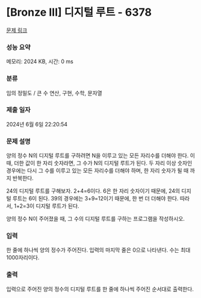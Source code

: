 # [Bronze III] 디지털 루트 - 6378 

[문제 링크](https://www.acmicpc.net/problem/6378) 

### 성능 요약

메모리: 2024 KB, 시간: 0 ms

### 분류

임의 정밀도 / 큰 수 연산, 구현, 수학, 문자열

### 제출 일자

2024년 6월 6일 22:20:54

### 문제 설명

<p>양의 정수 N의 디지털 루트를 구하려면 N을 이루고 있는 모든 자리수를 더해야 한다. 이때, 더한 값이 한 자리 숫자라면, 그 수가 N의 디지털 루트가 된다. 두 자리 이상 숫자인 경우에는 다시 그 수를 이루고 있는 모든 자리수를 더해야 하며, 한 자리 숫자가 될 때 까지 반복한다.</p>

<p>24의 디지털 루트를 구해보자. 2+4=6이다. 6은 한 자리 숫자이기 때문에, 24의 디지털 루트는 6이 된다. 39의 경우에는 3+9=12이기 때문에, 한 번 더 더해야 한다. 따라서, 1+2=3이 디지털 루트가 된다.</p>

<p>양의 정수 N이 주어졌을 때, 그 수의 디지털 루트를 구하는 프로그램을 작성하시오.</p>

### 입력 

 <p>한 줄에 하나씩 양의 정수가 주어진다. 입력의 마지막 줄은 0으로 나타낸다.  수는 최대 1000자리이다.</p>

### 출력 

 <p>입력으로 주어진 양의 정수의 디지털 루트를 한 줄에 하나씩 주어진 순서대로 출력한다.</p>

